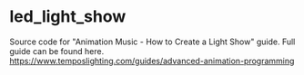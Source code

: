 # led_light_show

Source code for "Animation Music - How to Create a Light Show" guide. Full guide can be found here.
https://www.temposlighting.com/guides/advanced-animation-programming
